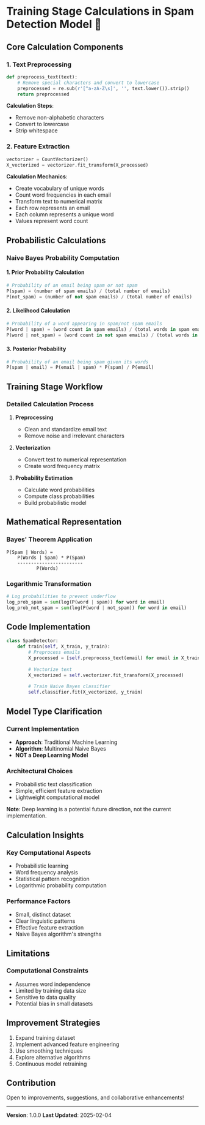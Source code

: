# Training Stage Calculations in Spam Detection Model 🧮

## Core Calculation Components

### 1. Text Preprocessing
```python
def preprocess_text(text):
    # Remove special characters and convert to lowercase
    preprocessed = re.sub(r'[^a-zA-Z\s]', '', text.lower()).strip()
    return preprocessed
```
**Calculation Steps**:
- Remove non-alphabetic characters
- Convert to lowercase
- Strip whitespace

### 2. Feature Extraction
```python
vectorizer = CountVectorizer()
X_vectorized = vectorizer.fit_transform(X_processed)
```
**Calculation Mechanics**:
- Create vocabulary of unique words
- Count word frequencies in each email
- Transform text to numerical matrix
- Each row represents an email
- Each column represents a unique word
- Values represent word count

## Probabilistic Calculations

### Naive Bayes Probability Computation

#### 1. Prior Probability Calculation
```python
# Probability of an email being spam or not spam
P(spam) = (number of spam emails) / (total number of emails)
P(not_spam) = (number of not spam emails) / (total number of emails)
```

#### 2. Likelihood Calculation
```python
# Probability of a word appearing in spam/not spam emails
P(word | spam) = (word count in spam emails) / (total words in spam emails)
P(word | not_spam) = (word count in not spam emails) / (total words in not spam emails)
```

#### 3. Posterior Probability
```python
# Probability of an email being spam given its words
P(spam | email) = P(email | spam) * P(spam) / P(email)
```

## Training Stage Workflow

### Detailed Calculation Process
1. **Preprocessing**
   - Clean and standardize email text
   - Remove noise and irrelevant characters

2. **Vectorization**
   - Convert text to numerical representation
   - Create word frequency matrix

3. **Probability Estimation**
   - Calculate word probabilities
   - Compute class probabilities
   - Build probabilistic model

## Mathematical Representation

### Bayes' Theorem Application
```
P(Spam | Words) = 
    P(Words | Spam) * P(Spam)
    ------------------------
           P(Words)
```

### Logarithmic Transformation
```python
# Log probabilities to prevent underflow
log_prob_spam = sum(log(P(word | spam)) for word in email)
log_prob_not_spam = sum(log(P(word | not_spam)) for word in email)
```

## Code Implementation
```python
class SpamDetector:
    def train(self, X_train, y_train):
        # Preprocess emails
        X_processed = [self.preprocess_text(email) for email in X_train]
        
        # Vectorize text
        X_vectorized = self.vectorizer.fit_transform(X_processed)
        
        # Train Naive Bayes classifier
        self.classifier.fit(X_vectorized, y_train)
```

## Model Type Clarification

### Current Implementation
- **Approach**: Traditional Machine Learning
- **Algorithm**: Multinomial Naive Bayes
- **NOT a Deep Learning Model**

### Architectural Choices
- Probabilistic text classification
- Simple, efficient feature extraction
- Lightweight computational model

**Note**: Deep learning is a potential future direction, not the current implementation.

## Calculation Insights

### Key Computational Aspects
- Probabilistic learning
- Word frequency analysis
- Statistical pattern recognition
- Logarithmic probability computation

### Performance Factors
- Small, distinct dataset
- Clear linguistic patterns
- Effective feature extraction
- Naive Bayes algorithm's strengths

## Limitations

### Computational Constraints
- Assumes word independence
- Limited by training data size
- Sensitive to data quality
- Potential bias in small datasets

## Improvement Strategies

1. Expand training dataset
2. Implement advanced feature engineering
3. Use smoothing techniques
4. Explore alternative algorithms
5. Continuous model retraining

## Contribution
Open to improvements, suggestions, and collaborative enhancements!

---

**Version**: 1.0.0
**Last Updated**: 2025-02-04

